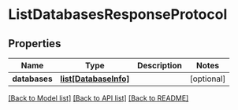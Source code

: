 # ListDatabasesResponseProtocol

## Properties
Name | Type | Description | Notes
------------ | ------------- | ------------- | -------------
**databases** | [**list[DatabaseInfo]**](DatabaseInfo.md) |  | [optional] 

[[Back to Model list]](../README.md#documentation-for-models) [[Back to API list]](../README.md#documentation-for-api-endpoints) [[Back to README]](../README.md)


